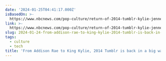 ```yaml
---
date: '2024-01-25T04:41:17.000Z'
isBasedOn: >-
  https://www.nbcnews.com/pop-culture/return-of-2014-tumblr-kylie-jenner-addison-rae-rcna135185
link: >-
  https://www.nbcnews.com/pop-culture/return-of-2014-tumblr-kylie-jenner-addison-rae-rcna135185
slug: 2024-01-24-from-addison-rae-to-king-kylie-2014-tumblr-is-back-in-a-big-way
tags:
  - culture
  - tech
title: 'From Addison Rae to King Kylie, 2014 Tumblr is back in a big way'
---
```


